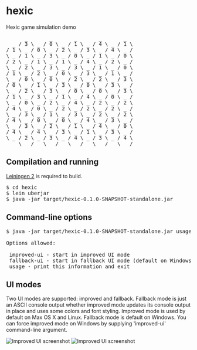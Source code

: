 hexic
=====

Hexic game simulation demo

<pre>
      _       _       _       _       _
  _ / 3 \ _ / 0 \ _ / 1 \ _ / 4 \ _ / 1 \
/ 1 \ _ / 0 \ _ / 2 \ _ / 3 \ _ / 4 \ _ /
\ _ / 1 \ _ / 3 \ _ / 0 \ _ / 1 \ _ / 0 \
/ 2 \ _ / 1 \ _ / 1 \ _ / 4 \ _ / 2 \ _ /
\ _ / 2 \ _ / 3 \ _ / 3 \ _ / 1 \ _ / 0 \
/ 1 \ _ / 2 \ _ / 0 \ _ / 3 \ _ / 1 \ _ /
\ _ / 0 \ _ / 0 \ _ / 2 \ _ / 2 \ _ / 3 \
/ 0 \ _ / 1 \ _ / 3 \ _ / 0 \ _ / 3 \ _ /
\ _ / 2 \ _ / 3 \ _ / 0 \ _ / 0 \ _ / 3 \
/ 1 \ _ / 3 \ _ / 1 \ _ / 4 \ _ / 0 \ _ /
\ _ / 0 \ _ / 2 \ _ / 4 \ _ / 2 \ _ / 2 \
/ 4 \ _ / 0 \ _ / 2 \ _ / 2 \ _ / 2 \ _ /
\ _ / 3 \ _ / 1 \ _ / 3 \ _ / 2 \ _ / 2 \
/ 4 \ _ / 0 \ _ / 0 \ _ / 4 \ _ / 3 \ _ /
\ _ / 3 \ _ / 2 \ _ / 1 \ _ / 4 \ _ / 0 \
/ 4 \ _ / 4 \ _ / 3 \ _ / 1 \ _ / 3 \ _ /
\ _ / 2 \ _ / 3 \ _ / 4 \ _ / 3 \ _ / 4 \
    \ _ /   \ _ /   \ _ /   \ _ /   \ _ /
</pre>

## Compilation and running

[Leiningen 2](https://github.com/technomancy/leiningen) is required to build.

<pre>
$ cd hexic
$ lein uberjar
$ java -jar target/hexic-0.1.0-SNAPSHOT-standalone.jar
</pre>

## Command-line options

<pre>
$ java -jar target/hexic-0.1.0-SNAPSHOT-standalone.jar usage

Options allowed:

 improved-ui - start in improved UI mode
 fallback-ui - start in fallback UI mode (default on Windows)
 usage - print this information and exit
</pre>

## UI modes

Two UI modes are supported: improved and fallback. Fallback mode is just an ASCII console output whether improved mode updates its console output in place and uses some colors and font styling. Improved mode is used by default on Max OS X and Linux. Fallback mode is default on Windows. You can force improved mode on Windows by supplying 'improved-ui' command-line argument.

![Improved UI screenshot](http://img547.imageshack.us/img547/2528/screenshot20121215at720.png)
![Improved UI screenshot](http://img837.imageshack.us/img837/4167/screenshot20121215at726.png)
